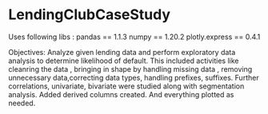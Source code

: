 # LendingClubCaseStudy

Uses following libs :
pandas == 1.1.3
numpy == 1.20.2
plotly.express == 0.4.1

Objectives:
Analyze given lending data and perform exploratory data analysis to determine likelihood of default.
This included activities like cleanring the data , bringing in shape by handling missing data , removing unnecessary data,correcting data types, handling prefixes, suffixes.
Further correlations, univariate, bivariate were studied along with segmentation analysis.
Added derived columns created.
And everything plotted as needed.
